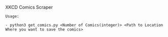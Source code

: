 XKCD Comics Scraper

    Usage: 

    - python3 get_comics.py <Number of Comics(integer)> <Path to Location Where you want to save the comics>

